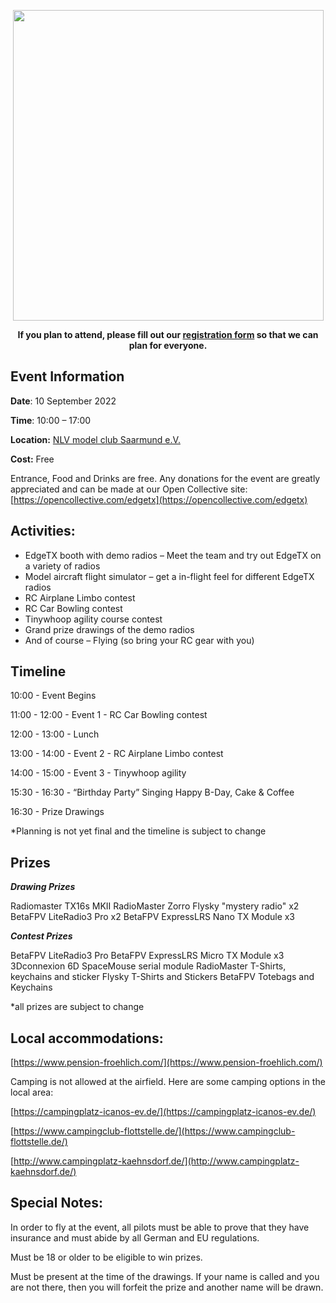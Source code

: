 <p></p> 
<p align="center">
<a><img src="https://github.com/phileville/edgetx.github.io/blob/master/images/EXTFEST.png?raw=true" align="center" width="497"></a>
</P>

<p align="center"><strong>If you plan to attend, please fill out our <a href="https://forms.gle/m2vYJsB1rYBU3pMh6">registration form</a> so that we can plan for everyone.</strong>
</p>

## **Event Information**

**Date**: 10 September 2022

**Time**: 10:00 – 17:00

**Location:** [NLV model club Saarmund e.V.](https://goo.gl/maps/Apm9M4Xu2A2UBwNLA)

**Cost:** Free

Entrance, Food and Drinks are free.  Any donations for the event are greatly appreciated and can be made at our Open Collective site: [https://opencollective.com/edgetx](https://opencollective.com/edgetx)

## **Activities:**

- EdgeTX booth with demo radios – Meet the team and try out EdgeTX on a variety of radios
- Model aircraft flight simulator – get a in-flight feel for different EdgeTX radios
- RC Airplane Limbo contest
- RC Car Bowling contest
- Tinywhoop agility course contest
- Grand prize drawings of the demo radios
- And of course – Flying (so bring your RC gear with you)

## Timeline

10:00 - Event Begins

11:00 - 12:00 - Event 1 - RC Car Bowling contest

12:00 - 13:00 - Lunch

13:00 - 14:00 - Event 2 - RC Airplane Limbo contest

14:00 - 15:00 - Event 3 - Tinywhoop agility

15:30 - 16:30 - “Birthday Party” Singing Happy B-Day, Cake & Coffee

16:30 - Prize Drawings

*Planning is not yet final and the timeline is subject to change

## Prizes

***Drawing Prizes***

Radiomaster TX16s MKII
RadioMaster Zorro
Flysky "mystery radio" x2
BetaFPV LiteRadio3 Pro x2
BetaFPV ExpressLRS Nano TX Module x3


***Contest Prizes***

BetaFPV LiteRadio3 Pro
BetaFPV ExpressLRS Micro TX Module x3
3Dconnexion 6D SpaceMouse serial module
RadioMaster T-Shirts, keychains and sticker
Flysky T-Shirts and Stickers
BetaFPV Totebags and Keychains

*all prizes are subject to change

## **Local accommodations:**

[https://www.pension-froehlich.com/](https://www.pension-froehlich.com/)

Camping is not allowed at the airfield. Here are some camping options in the local area:

[https://campingplatz-icanos-ev.de/](https://campingplatz-icanos-ev.de/)

[https://www.campingclub-flottstelle.de/](https://www.campingclub-flottstelle.de/)

[http://www.campingplatz-kaehnsdorf.de/](http://www.campingplatz-kaehnsdorf.de/)

## **Special Notes:**

In order to fly at the event, all pilots must be able to prove that they have insurance and must abide by all German and EU regulations.

Must be 18 or older to be eligible to win prizes.

Must be present at the time of the drawings. If your name is called and you are not there, then you will forfeit the prize and another name will be drawn.